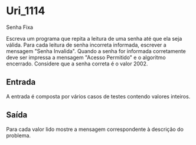 # Uri_1114
Senha Fixa

Escreva um programa que repita a leitura de uma senha até que ela seja válida. Para cada leitura de senha incorreta informada, escrever a mensagem "Senha Invalida". Quando a senha for informada corretamente deve ser impressa a mensagem "Acesso Permitido" e o algoritmo encerrado. Considere que a senha correta é o valor 2002. 

## Entrada

A entrada é composta por vários casos de testes contendo valores inteiros.

## Saída

Para cada valor lido mostre a mensagem correspondente à descrição do problema.
